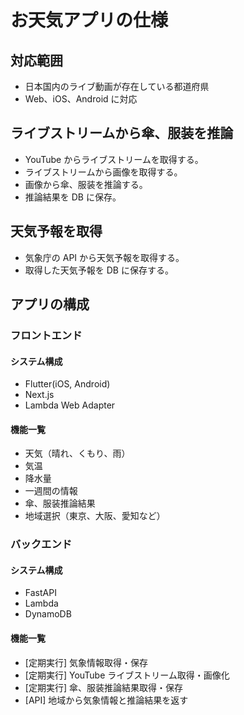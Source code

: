 # お天気アプリの仕様

## 対応範囲

- 日本国内のライブ動画が存在している都道府県
- Web、iOS、Android に対応

## ライブストリームから傘、服装を推論

- YouTube からライブストリームを取得する。
- ライブストリームから画像を取得する。
- 画像から傘、服装を推論する。
- 推論結果を DB に保存。

## 天気予報を取得

- 気象庁の API から天気予報を取得する。
- 取得した天気予報を DB に保存する。

## アプリの構成

### フロントエンド

#### システム構成

- Flutter(iOS, Android)
- Next.js
- Lambda Web Adapter

#### 機能一覧

- 天気（晴れ、くもり、雨）
- 気温
- 降水量
- 一週間の情報
- 傘、服装推論結果
- 地域選択（東京、大阪、愛知など）

### バックエンド

#### システム構成

- FastAPI
- Lambda
- DynamoDB

#### 機能一覧

- [定期実行] 気象情報取得・保存
- [定期実行] YouTube ライブストリーム取得・画像化
- [定期実行] 傘、服装推論結果取得・保存
- [API] 地域から気象情報と推論結果を返す
